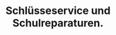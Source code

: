 ---
title: "Schlüsseservice und Schulreparaturen."
url: /alfter/schluesseservice-und-schulreparaturen/
shop: Schuhe
---